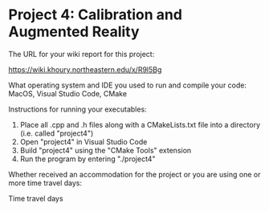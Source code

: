 # Project 4: Calibration and Augmented Reality
The URL for your wiki report for this project:

https://wiki.khoury.northeastern.edu/x/R9l5Bg

What operating system and IDE you used to run and compile your code:
MacOS, Visual Studio Code, CMake

Instructions for running your executables:

1. Place all .cpp and .h files along with a CMakeLists.txt file into a directory (i.e. called "project4")
2. Open "project4" in Visual Studio Code
3. Build "project4" using the "CMake Tools" extension
4. Run the program by entering "./project4" 

Whether received an accommodation for the project or you are using one or more time travel days:

Time travel days